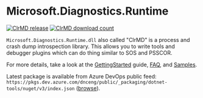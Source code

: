 # Microsoft.Diagnostics.Runtime

[![ClrMD release](https://img.shields.io/nuget/v/Microsoft.Diagnostics.Runtime)](https://www.nuget.org/packages/Microsoft.Diagnostics.Runtime/)
[![ClrMD download count](https://img.shields.io/nuget/dt/Microsoft.Diagnostics.Runtime)](https://www.nuget.org/packages/Microsoft.Diagnostics.Runtime/)

`Microsoft.Diagnostics.Runtime.dll` also called "ClrMD" is a process and crash
dump introspection library. This allows you to write tools and debugger plugins
which can do thing similar to SOS and PSSCOR.

For more details, take a look at the [GettingStarted] guide, [FAQ], and [Samples].

[GettingStarted]: ./doc/GettingStarted.md
[FAQ]: ./doc/FAQ.md
[Samples]: ./src/Samples

Latest package is available from Azure DevOps public feed: `https://pkgs.dev.azure.com/dnceng/public/_packaging/dotnet-tools/nuget/v3/index.json` ([browse](https://dev.azure.com/dnceng/public/_packaging?_a=feed&feed=dotnet-tools)).
